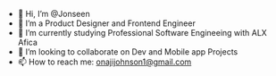 - 👋 Hi, I’m @Jonseen
- 👀 I’m a Product Designer and Frontend Engineer
- 🌱 I’m currently studying Professional Software Engineeing with ALX Afica
- 💞️ I’m looking to collaborate on Dev and Mobile app Projects
- 📫 How to reach me: onajijohnson1@gmail.com

<!---
Jonseen/Jonseen is a ✨ special ✨ repository because its `README.md` (this file) appears on your GitHub profile.
You can click the Preview link to take a look at your changes.
--->
